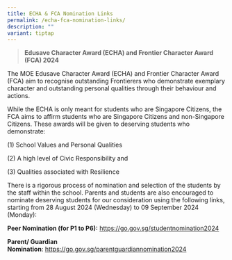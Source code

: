```yaml
---
title: ECHA & FCA Nomination Links
permalink: /echa-fca-nomination-links/
description: ""
variant: tiptap
---
```

<blockquote>
<p><strong>Edusave Character Award (ECHA) and Frontier Character Award (FCA) 2024</strong>
</p>
</blockquote>
<p>The MOE Edusave Character Award (ECHA) and Frontier Character Award (FCA)
aim to recognise outstanding Frontierers who demonstrate exemplary character
and outstanding personal qualities through their behaviour and actions.</p>
<p>While the ECHA is only meant for students who are Singapore Citizens,
the FCA aims to affirm students who are Singapore Citizens and non-Singapore
Citizens. These awards will be given to deserving students who demonstrate:</p>
<p>(1) School Values and Personal Qualities</p>
<p>(2) A high level of Civic Responsibility and</p>
<p>(3) Qualities associated with Resilience</p>
<p>There is a rigorous process of nomination and selection of the students
by the staff within the school. Parents and students are also encouraged
to nominate deserving students for our consideration using the following
links, starting from 28 August 2024 (Wednesday) to 09 September 2024 (Monday):</p>
<p><strong>Peer Nomination (for P1 to P6):</strong>&nbsp;<a href="https://go.gov.sg/studentnomination2024" rel="noopener" target="_blank">https://go.gov.sg/studentnomination2024</a>
</p>
<p><strong>Parent/ Guardian Nomination</strong>:&nbsp;<a href="https://go.gov.sg/parentguardiannomination2024" rel="noopener" target="_blank">https://go.gov.sg/parentguardiannomination2024</a>
</p>